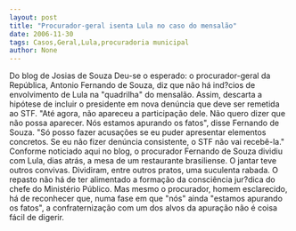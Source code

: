 ```yaml
---
layout: post
title: "Procurador-geral isenta Lula no caso do mensalão"
date: 2006-11-30
tags: Casos,Geral,Lula,procuradoria municipal
author: None
---
```


Do blog de Josias de Souza
Deu-se o esperado: o procurador-geral da República, Antonio Fernando de Souza, diz que não há ind?cios de envolvimento de Lula na \"quadrilha\" do mensalão. Assim, descarta a hipótese de incluir o presidente em nova denúncia que deve ser remetida ao STF. 
\"Até agora, não apareceu a participação dele. Não quero dizer que não possa aparecer. Nós estamos apurando os fatos\", disse Fernando de Souza. \"Só posso fazer acusações se eu puder apresentar elementos concretos. Se eu não fizer denúncia consistente, o STF não vai recebê-la.\"
Conforme noticiado aqui no blog, o procurador Fernando de Souza dividiu com Lula, dias atrás, a mesa de um restaurante brasiliense. O jantar teve outros convivas. Dividiram, entre outros pratos, uma suculenta rabada. 
O repasto não há de ter alimentado a formação da consciência jur?dica do chefe do Ministério Público. Mas mesmo o procurador, homem esclarecido, há de reconhecer que, numa fase em que \"nós\" ainda \"estamos apurando os fatos\", a confraternização com um dos alvos da apuração não é coisa fácil de digerir. 